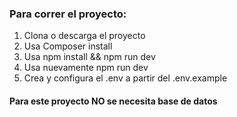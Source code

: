 <h3>Para correr el proyecto: </h3>

<ol>
    <li>Clona o descarga el proyecto</li>   
    <li>Usa Composer install</li>
    <li>Usa npm install && npm run dev</li>
    <li>Usa nuevamente npm run dev</li>
    <li>Crea y configura el .env a partir del .env.example</li>
</ol>
<h4>Para este proyecto NO se necesita base de datos</h4>
